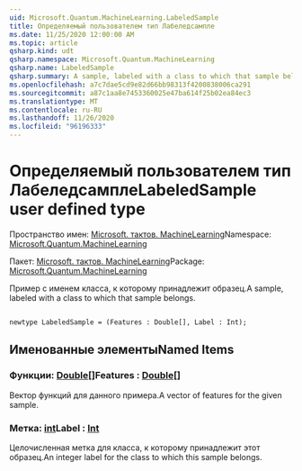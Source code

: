 ```yaml
---
uid: Microsoft.Quantum.MachineLearning.LabeledSample
title: Определяемый пользователем тип Лабеледсампле
ms.date: 11/25/2020 12:00:00 AM
ms.topic: article
qsharp.kind: udt
qsharp.namespace: Microsoft.Quantum.MachineLearning
qsharp.name: LabeledSample
qsharp.summary: A sample, labeled with a class to which that sample belongs.
ms.openlocfilehash: a7c7dae5cd9e82d66bb98313f4200838006ca291
ms.sourcegitcommit: a87c1aa8e7453360025e47ba614f25b02ea84ec3
ms.translationtype: MT
ms.contentlocale: ru-RU
ms.lasthandoff: 11/26/2020
ms.locfileid: "96196333"
---
```

# <a name="labeledsample-user-defined-type"></a><span data-ttu-id="849a8-102">Определяемый пользователем тип Лабеледсампле</span><span class="sxs-lookup"><span data-stu-id="849a8-102">LabeledSample user defined type</span></span>

<span data-ttu-id="849a8-103">Пространство имен: [Microsoft. тактов. MachineLearning](xref:Microsoft.Quantum.MachineLearning)</span><span class="sxs-lookup"><span data-stu-id="849a8-103">Namespace: [Microsoft.Quantum.MachineLearning](xref:Microsoft.Quantum.MachineLearning)</span></span>

<span data-ttu-id="849a8-104">Пакет: [Microsoft. тактов. MachineLearning](https://nuget.org/packages/Microsoft.Quantum.MachineLearning)</span><span class="sxs-lookup"><span data-stu-id="849a8-104">Package: [Microsoft.Quantum.MachineLearning](https://nuget.org/packages/Microsoft.Quantum.MachineLearning)</span></span>


<span data-ttu-id="849a8-105">Пример с именем класса, к которому принадлежит образец.</span><span class="sxs-lookup"><span data-stu-id="849a8-105">A sample, labeled with a class to which that sample belongs.</span></span>

```qsharp

newtype LabeledSample = (Features : Double[], Label : Int);
```



## <a name="named-items"></a><span data-ttu-id="849a8-106">Именованные элементы</span><span class="sxs-lookup"><span data-stu-id="849a8-106">Named Items</span></span>

### <a name="features--double"></a><span data-ttu-id="849a8-107">Функции: [Double](xref:microsoft.quantum.lang-ref.double)[]</span><span class="sxs-lookup"><span data-stu-id="849a8-107">Features : [Double](xref:microsoft.quantum.lang-ref.double)[]</span></span>

<span data-ttu-id="849a8-108">Вектор функций для данного примера.</span><span class="sxs-lookup"><span data-stu-id="849a8-108">A vector of features for the given sample.</span></span>
### <a name="label--int"></a><span data-ttu-id="849a8-109">Метка: [int](xref:microsoft.quantum.lang-ref.int)</span><span class="sxs-lookup"><span data-stu-id="849a8-109">Label : [Int](xref:microsoft.quantum.lang-ref.int)</span></span>

<span data-ttu-id="849a8-110">Целочисленная метка для класса, к которому принадлежит этот образец.</span><span class="sxs-lookup"><span data-stu-id="849a8-110">An integer label for the class to which this sample belongs.</span></span>